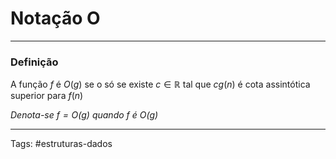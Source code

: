# Notação O

---

### Definição


A função $f$ é $O(g)$ se o só se existe $c \in \mathbb{R}$ tal que $cg(n)$ é cota assintótica superior para $f(n)$

*Denota-se $f=O(g)$ quando $f$ é $O(g)$*


---

Tags: #estruturas-dados 
